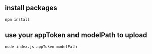 ## install packages
```bash
npm install
```
## use your appToken and modelPath to upload
```bash
node index.js appToken modelPath
```

